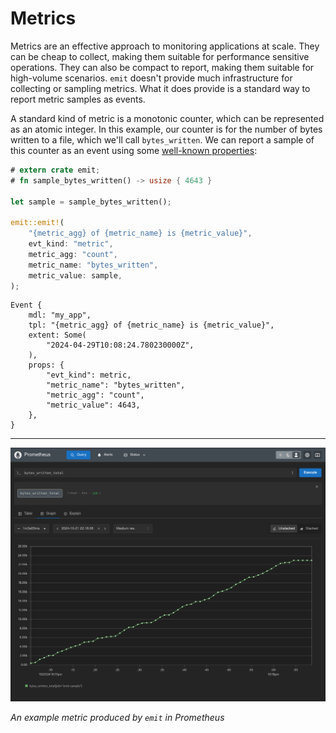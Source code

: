 # Metrics

Metrics are an effective approach to monitoring applications at scale. They can be cheap to collect, making them suitable for performance sensitive operations. They can also be compact to report, making them suitable for high-volume scenarios. `emit` doesn't provide much infrastructure for collecting or sampling metrics. What it does provide is a standard way to report metric samples as events.

A standard kind of metric is a monotonic counter, which can be represented as an atomic integer. In this example, our counter is for the number of bytes written to a file, which we'll call `bytes_written`. We can report a sample of this counter as an event using some [well-known properties](./metrics/data-model.md):

```rust
# extern crate emit;
# fn sample_bytes_written() -> usize { 4643 }

let sample = sample_bytes_written();

emit::emit!(
    "{metric_agg} of {metric_name} is {metric_value}",
    evt_kind: "metric",
    metric_agg: "count",
    metric_name: "bytes_written",
    metric_value: sample,
);
```


```text
Event {
    mdl: "my_app",
    tpl: "{metric_agg} of {metric_name} is {metric_value}",
    extent: Some(
        "2024-04-29T10:08:24.780230000Z",
    ),
    props: {
        "evt_kind": metric,
        "metric_name": "bytes_written",
        "metric_agg": "count",
        "metric_value": 4643,
    },
}
```

-----

![an example metric in Prometheus](../asset/metric-prometheus.png)

_An example metric produced by `emit` in Prometheus_
